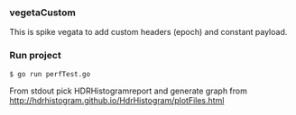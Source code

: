 ### vegetaCustom
This is  spike vegata to add custom headers (epoch) and constant payload.


### Run project
`$ go run perfTest.go`

From stdout pick HDRHistogramreport and generate graph from http://hdrhistogram.github.io/HdrHistogram/plotFiles.html